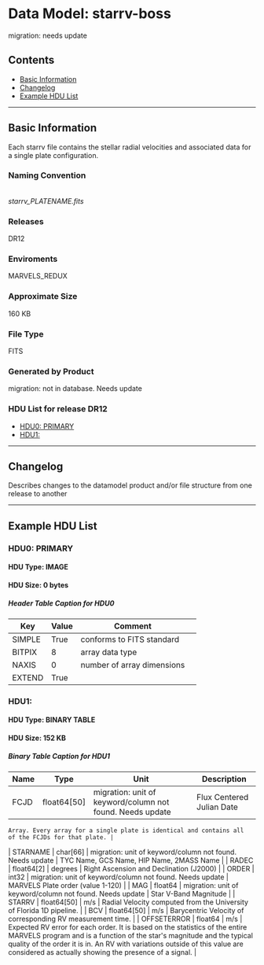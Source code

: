 # Data Model: starrv-boss


migration: needs update


## Contents
- [Basic Information](#basic-information)
- [Changelog](#changelog)
- [Example HDU List](#example-hdu-list)


---

## Basic Information
Each starrv file contains the stellar radial velocities and associated data for a single plate configuration.

### Naming Convention
<br/>  <i>starrv_PLATENAME.fits</i> 

### Releases
DR12

### Enviroments
MARVELS_REDUX

### Approximate Size
160 KB

### File Type
FITS

### Generated by Product
migration: not in database. Needs update

### HDU List for release DR12
  - [HDU0: PRIMARY](#hdu0-primary)
  - [HDU1: ](#hdu1-)


---

## Changelog
Describes changes to the datamodel product and/or file structure from one release to another

---
## Example HDU List


### HDU0: PRIMARY


#### HDU Type: IMAGE
#### HDU Size:  0 bytes

##### Header Table Caption for HDU0
Key | Value | Comment | |
| --- | --- | --- | --- |
| SIMPLE | True | conforms to FITS standard |
| BITPIX | 8 | array data type |
| NAXIS | 0 | number of array dimensions |
| EXTEND | True |  |



### HDU1: 


#### HDU Type: BINARY TABLE
#### HDU Size:  152 KB

##### Binary Table Caption for HDU1
Name | Type | Unit | Description |
| --- | --- | --- | --- |
 | FCJD | float64[50] | migration: unit of keyword/column not found. Needs update | Flux Centered Julian Date
    Array. Every array for a single plate is identical and contains all
    of the FCJDs for that plate. |
 | STARNAME | char[66] | migration: unit of keyword/column not found. Needs update | TYC Name, GCS Name, HIP Name, 2MASS Name |
 | RADEC | float64[2] | degrees | Right Ascension and Declination (J2000) |
 | ORDER | int32 | migration: unit of keyword/column not found. Needs update | MARVELS Plate order (value 1-120) |
 | MAG | float64 | migration: unit of keyword/column not found. Needs update | Star V-Band Magnitude |
 | STARRV | float64[50] | m/s | Radial Velocity
    computed from the University of Florida 1D pipeline. |
 | BCV | float64[50] | m/s | Barycentric Velocity of
    corresponding RV measurement time. |
 | OFFSETERROR | float64 | m/s | Expected RV error for
    each order. It is based on the statistics of the entire MARVELS program and is a
    function of the star's magnitude and the typical quality of the order it
    is in. An RV with variations outside of this value are considered as
    actually showing the presence of a signal. |


